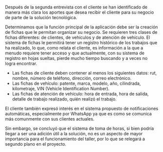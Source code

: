 Después de la segunda entrevista con el cliente se han identificado de manera más clara los aportes que desea recibir el cliente para su negocio de parte de la solución tecnológica.

Determinamos que la función principal de la aplicación debe ser la creación de fichas que le permitan organizar su negocio. Se requieren tres clases de fichas diferentes: de clientes, de vehículos y de atención de vehículo. El sistema de fichas le permitirá tener un registro histórico de los trabajos que ha realizado, lo que, como relata el cliente, es información a la que a menudo requiere tener acceso y que actualmente, con su sistema de registro en hojas sueltas, pierde mucho tiempo buscando y a veces no logra encontrar.

- Las fichas de cliente deben contener al menos los siguientes datos: rut, nombre, número de teléfono, dirección, correo electrónico.
- Las fichas de vehículo: patente, marca, modelo, año, cilindrada, kilometraje, VIN (Vehicle Identification Number).
- Las fichas de atención de vehículo: hora de entrada, hora de salida, detalle de trabajo realizado, quién realizó el trabajo.

El cliente también expresó interés en el sistema propuesto de notificaciones automáticas, especialmente por WhatsApp ya que es como se comunica más comunmente  con sus clientes actuales.

Sin embargo, se concluyó que el sistema de toma de horas, si bien podría llegar a ser una adición útil a la solución, no es un aspecto de mayor importancia para el funcionamiento del taller, por lo que se relegará a segundo plano en el proyecto.
